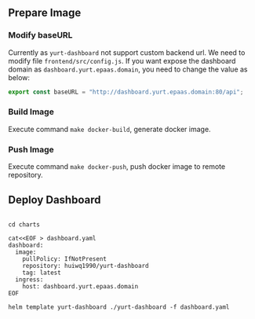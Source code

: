 
## Prepare Image

### Modify baseURL

Currently as `yurt-dashboard` not support custom backend url. We need to modify file `frontend/src/config.js`.
If you want expose the dashboard domain as `dashboard.yurt.epaas.domain`, you need to change the value as below:

```javascript
export const baseURL = "http://dashboard.yurt.epaas.domain:80/api";
```

### Build Image

Execute command `make docker-build`, generate docker image.

### Push Image

Execute command `make docker-push`, push docker image to remote repository.

## Deploy Dashboard

```shell

cd charts

cat<<EOF > dashboard.yaml
dashboard:
  image:
    pullPolicy: IfNotPresent
    repository: huiwq1990/yurt-dashboard
    tag: latest
  ingress:
    host: dashboard.yurt.epaas.domain
EOF

helm template yurt-dashboard ./yurt-dashboard -f dashboard.yaml
```